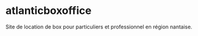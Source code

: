# atlanticboxoffice

Site de location de box pour particuliers et professionnel en région nantaise.

